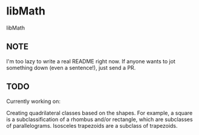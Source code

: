 # libMath

libMath

## NOTE

I'm too lazy to write a real README right now. If anyone wants to jot something down (even a sentence!), just send a PR.

## TODO
Currently working on:

Creating quadrilateral classes based on the shapes. For example, a square is a subclassification of a rhombus and/or rectangle, which are subclasses of parallelograms. 
Isosceles trapezoids are a subclass of trapezoids.
